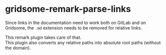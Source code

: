# gridsome-remark-parse-links

Since links in the documentation need to work both on GitLab and on Gridsome, the `.md` extension needs to be removed for relative links.

This remark plugin takes care of that.  
This plugin also converts any relative paths into absolute root paths (without the domain).
